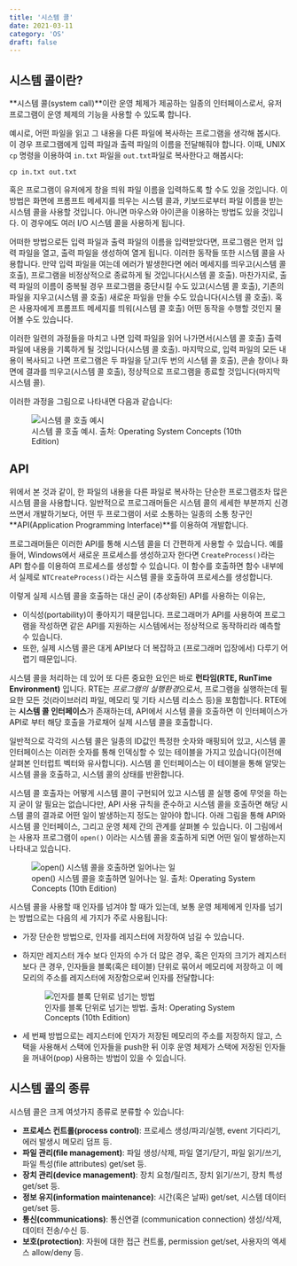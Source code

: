 ```yaml
---
title: '시스템 콜'
date: 2021-03-11
category: 'OS'
draft: false
---
```


## 시스템 콜이란?
**시스템 콜(system call)**이란 운영 체제가 제공하는 일종의 인터페이스로서, 유저 프로그램이 운영 체제의 기능을 사용할 수 있도록 합니다.

예시로, 어떤 파일을 읽고 그 내용을 다른 파일에 복사하는 프로그램을 생각해 봅시다. 이 경우 프로그램에게 입력 파일과 출력 파일의 이름을 전달해줘야 합니다. 이때, UNIX `cp` 명령을 이용하여 `in.txt` 파일을 `out.txt`파일로 복사한다고 해봅시다:

```
cp in.txt out.txt
```

혹은 프로그램이 유저에게 창을 띄워 파일 이름을 입력하도록 할 수도 있을 것입니다. 이 방법은 화면에 프롬프트 메세지를 띄우는 시스템 콜과, 키보드로부터 파일 이름을 받는 시스템 콜을 사용할 것입니다. 아니면 마우스와 아이콘을 이용하는 방법도 있을 것입니다. 이 경우에도 여러 I/O 시스템 콜을 사용하게 됩니다.

어떠한 방법으로든 입력 파일과 출력 파일의 이름을 입력받았다면, 프로그램은 먼저 입력 파일을 열고, 출력 파일을 생성하여 열게 됩니다. 이러한 동작들 또한 시스템 콜을 사용합니다. 만약 입력 파일을 여는데 에러가 발생한다면 에러 메세지를 띄우고(시스템 콜 호출), 프로그램을 비정상적으로 종료하게 될 것입니다(시스템 콜 호출). 마찬가지로, 출력 파일의 이름이 중복될 경우 프로그램을 중단시킬 수도 있고(시스템 콜 호출), 기존의 파일을 지우고(시스템 콜 호출) 새로운 파일을 만들 수도 있습니다(시스템 콜 호출). 혹은 사용자에게 프롬프트 메세지를 띄워(시스템 콜 호출) 어떤 동작을 수행할 것인지 물어볼 수도 있습니다.

이러한 일련의 과정들을 마치고 나면 입력 파일을 읽어 나가면서(시스템 콜 호출) 출력 파일에 내용을 기록하게 될 것입니다(시스템 콜 호출). 마지막으로, 입력 파일의 모든 내용이 복사되고 나면 프로그램은 두 파일을 닫고(두 번의 시스템 콜 호출), 콘솔 창이나 화면에 결과를 띄우고(시스템 콜 호출), 정상적으로 프로그램을 종료할 것입니다(마지막 시스템 콜). 

이러한 과정을 그림으로 나타내면 다음과 같습니다:

<figure>
  <img src="https://cdn.jsdelivr.net/gh/jaehyeon48/jaehyeon48.github.io@master/assets/images/os/system-call/how_sys_calls_are_used.png" alt="시스템 콜 호출 예시" />
  <figcaption>시스템 콜 호출 예시. 출처: Operating System Concepts (10th Edition)</figcaption>
</figure>

## API

위에서 본 것과 같이, 한 파일의 내용을 다른 파일로 복사하는 단순한 프로그램조차 많은 시스템 콜을 사용합니다. 일반적으로 프로그래머들은 시스템 콜의 세세한 부분까지 신경쓰면서 개발하기보다, 어떤 두 프로그램이 서로 소통하는 일종의 소통 창구인 **API(Application Programming Interface)**를 이용하여 개발합니다.

프로그래머들은 이러한 API를 통해 시스템 콜을 더 간편하게 사용할 수 있습니다. 예를 들어, Windows에서 새로운 프로세스를 생성하고자 한다면 `CreateProcess()`라는 API 함수를 이용하여 프로세스를 생성할 수 있습니다. 이 함수를 호출하면 함수 내부에서 실제로 `NTCreateProcess()`라는 시스템 콜을 호출하여 프로세스를 생성합니다.

이렇게 실제 시스템 콜을 호출하는 대신 굳이 (추상화된) API를 사용하는 이유는,

- 이식성(portability)이 좋아지기 때문입니다. 프로그래머가 API를 사용하여 프로그램을 작성하면 같은 API를 지원하는 시스템에서는 정상적으로 동작하리라 예측할 수 있습니다.
- 또한, 실제 시스템 콜은 대게 API보다 더 복잡하고 (프로그래머 입장에서) 다루기 어렵기 때문입니다.

시스템 콜을 처리하는 데 있어 또 다른 중요한 요인은 바로 **런타임(RTE, RunTime Environment)** 입니다. RTE는 *프로그램의 실행환경*으로서, 프로그램을 실행하는데 필요한 모든 것(라이브러리 파일, 메모리 및 기타 시스템 리소스 등)을 포함합니다. RTE에는 **시스템 콜 인터페이스**가 존재하는데, API에서 시스템 콜을 호출하면 이 인터페이스가 API로 부터 해당 호출을 가로채어 실제 시스템 콜을 호출합니다.

일반적으로 각각의 시스템 콜은 일종의 ID값인 특정한 숫자와 매핑되어 있고, 시스템 콜 인터페이스는 이러한 숫자를 통해 인덱싱할 수 있는 테이블을 가지고 있습니다(이전에 살펴본 인터럽트 벡터와 유사합니다). 시스템 콜 인터페이스는 이 테이블을 통해 알맞는 시스템 콜을 호출하고, 시스템 콜의 상태를 반환합니다.

시스템 콜 호출자는 어떻게 시스템 콜이 구현되어 있고 시스템 콜 실행 중에 무엇을 하는지 굳이 알 필요는 없습니다만, API 사용 규칙을 준수하고 시스템 콜을 호출하면 해당 시스템 콜의 결과로 어떤 일이 발생하는지 정도는 알아야 합니다. 아래 그림을 통해 API와 시스템 콜 인터페이스, 그리고 운영 체제 간의 관계를 살펴볼 수 있습니다. 이 그림에서는 사용자 프로그램이 `open()` 이라는 시스템 콜을 호출하게 되면 어떤 일이 발생하는지 나타내고 있습니다.

<figure>
  <img src="https://cdn.jsdelivr.net/gh/jaehyeon48/jaehyeon48.github.io@master/assets/images/os/system-call/relationship_api_system_call.png" alt="open() 시스템 콜을 호출하면 일어나는 일" />
  <figcaption>open() 시스템 콜을 호출하면 일어나는 일. 출처: Operating System Concepts (10th Edition)</figcaption>
</figure>

시스템 콜을 사용할 때 인자를 넘겨야 할 때가 있는데, 보통 운영 체제에게 인자를 넘기는 방법으로는 다음의 세 가지가 주로 사용됩니다:

- 가장 단순한 방법으로, 인자를 레지스터에 저장하여 넘길 수 있습니다.
- 하지만 레지스터 개수 보다 인자의 수가 더 많은 경우, 혹은 인자의 크기가 레지스터보다 큰 경우, 인자들을 블록(혹은 테이블) 단위로 묶어서 메모리에 저장하고 이 메모리의 주소를 레지스터에 저장함으로써 인자를 전달합니다:
  <figure>
    <img src="https://cdn.jsdelivr.net/gh/jaehyeon48/jaehyeon48.github.io@master/assets/images/os/system-call/passing_param_as_a_block.png" alt="인자를 블록 단위로 넘기는 방법" />
    <figcaption>인자를 블록 단위로 넘기는 방법. 출처: Operating System Concepts (10th Edition)</figcaption>
  </figure>

- 세 번째 방법으로는 레지스터에 인자가 저장된 메모리의 주소를 저장하지 않고, 스택을 사용해서 스택에 인자들을 push한 뒤 이후 운영 체제가 스택에 저장된 인자들을 꺼내어(pop) 사용하는 방법이 있을 수 있습니다.

## 시스템 콜의 종류

시스템 콜은 크게 여섯가지 종류로 분류할 수 있습니다:

- **프로세스 컨트롤(process control)**: 프로세스 생성/파괴/실행, event 기다리기, 에러 발생시 메모리 덤프 등.
- **파일 관리(file management)**: 파일 생성/삭제, 파일 열기/닫기, 파일 읽기/쓰기, 파일 특성(file attributes) get/set 등.
- **장치 관리(device management)**: 장치 요청/릴리즈, 장치 읽기/쓰기, 장치 특성 get/set 등.
- **정보 유지(information maintenance)**: 시간(혹은 날짜) get/set, 시스템 데이터 get/set 등.
- **통신(communications)**: 통신연결 (communication connection) 생성/삭제, 데이터 전송/수신 등.
- **보호(protection)**: 자원에 대한 접근 컨트롤, permission get/set, 사용자의 엑세스 allow/deny 등.

